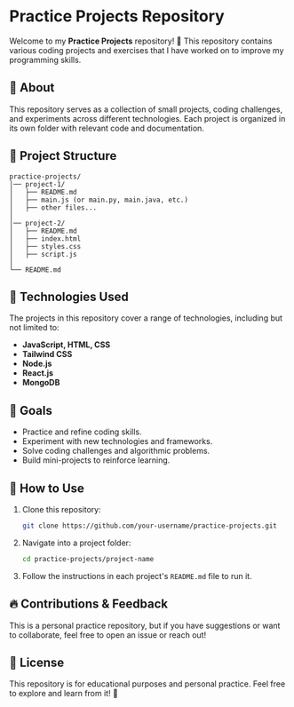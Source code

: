 # Practice Projects Repository

Welcome to my **Practice Projects** repository! 🚀 This repository contains various coding projects and exercises that I have worked on to improve my programming skills.

## 📌 About
This repository serves as a collection of small projects, coding challenges, and experiments across different  technologies. Each project is organized in its own folder with relevant code and documentation.

## 📂 Project Structure
```
practice-projects/
│── project-1/
│   ├── README.md
│   ├── main.js (or main.py, main.java, etc.)
│   ├── other files...
│
│── project-2/
│   ├── README.md
│   ├── index.html
│   ├── styles.css
│   ├── script.js
│
└── README.md
```

## 🚀 Technologies Used
The projects in this repository cover a range of technologies, including but not limited to:
- **JavaScript, HTML, CSS**
- **Tailwind CSS**
- **Node.js**
- **React.js**
- **MongoDB**

## 🎯 Goals
- Practice and refine coding skills.
- Experiment with new technologies and frameworks.
- Solve coding challenges and algorithmic problems.
- Build mini-projects to reinforce learning.

## 📖 How to Use
1. Clone this repository:
   ```sh
   git clone https://github.com/your-username/practice-projects.git
   ```
2. Navigate into a project folder:
   ```sh
   cd practice-projects/project-name
   ```
3. Follow the instructions in each project's `README.md` file to run it.

## 🔥 Contributions & Feedback
This is a personal practice repository, but if you have suggestions or want to collaborate, feel free to open an issue or reach out!

## 📜 License
This repository is for educational purposes and personal practice. Feel free to explore and learn from it! 🎉

